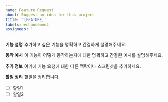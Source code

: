 ```yaml
---
name: Feature Request
about: Suggest an idea for this project
title: '[FEATURE]'
labels: enhancement
assignees: ''
---
```


**기능 설명**
추가하고 싶은 기능을 명확하고 간결하게 설명해주세요.

**동작 예시**
이 기능이 어떻게 동작하는지에 대한 명확하고 간결한 예시를 설명해주세요.

**추가 정보**
여기에 기능 요청에 대한 다른 맥락이나 스크린샷을 추가하세요.

**할일 정리**
할일을 정리합니다.

- [ ] 할일1
- [ ] 할일2
